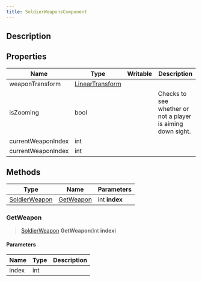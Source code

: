 ```yaml
---
title: SoldierWeaponsComponent
---
```

## Description

## Properties

| Name               | Type                                                    | Writable | Description                                                 |
| ------------------ | ------------------------------------------------------- | -------- | ----------------------------------------------------------- |
| weaponTransform    | [LinearTransform](/vext/ref/shared/class/lineartransform) |          |                                                             |
| isZooming          | bool                                                    |          | Checks to see whether or not a player is aiming down sight. |
| currentWeaponIndex | int                                                     |          |                                                             |
| currentWeaponIndex | int                                                     |          |                                                             |

## Methods

| Type                                                | Name                    | Parameters    |
| --------------------------------------------------- | ----------------------- | ------------- |
| [SoldierWeapon](/vext/ref/client/class/soldierweapon) | [GetWeapon](#getweapon) | int **index** |

### GetWeapon

> [SoldierWeapon](/vext/ref/client/class/soldierweapon) **GetWeapon**(int **index**)

#### Parameters

| Name  | Type | Description |
| ----- | ---- | ----------- |
| index | int  |             |
